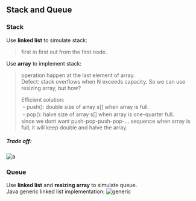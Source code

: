 ## Stack and Queue

### Stack
Use **linked list** to simulate stack:  
>first in first out from the first node.

Use **array** to implement stack:  
>operation happen at the last element of array.  
>Defect: stack overflows when N exceeds capacity. So we can use resizing array, but how?  
>
>Efficient solution:  
・push(): double size of array s[] when array is full.  
・pop(): halve size of array s[] when array is one-quarter full.  
since we dont want push-pop-push-pop-… sequence when array is full, it will keep double and halve the array.

##### Trade off:   
![a](https://i.imgur.com/E1XejEn.png?1)

### Queue
Use **linked list** and **resizing array** to simulate queue.  
Java generic linked list implementation: ![generic](https://i.imgur.com/fVCixIf.png?1)
